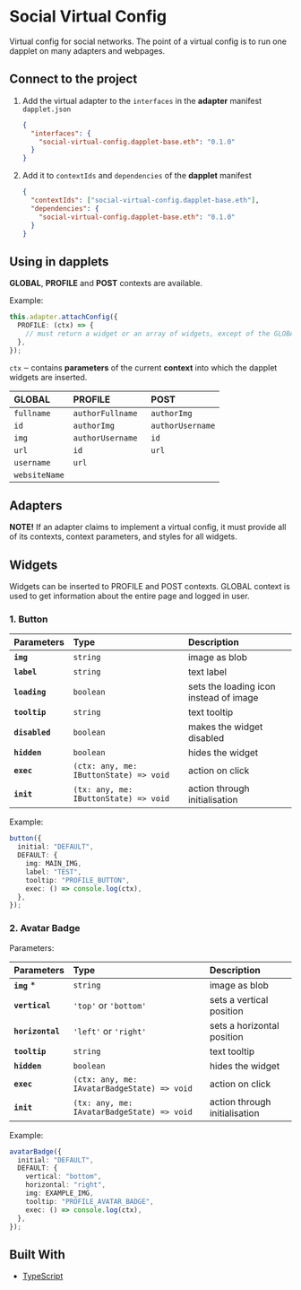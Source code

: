 # Social Virtual Config

Virtual config for social networks. The point of a virtual config is to run one dapplet on many adapters and webpages.

## Connect to the project

1.  Add the virtual adapter to the `interfaces` in the **adapter** manifest `dapplet.json`

    ```json
    {
      "interfaces": {
        "social-virtual-config.dapplet-base.eth": "0.1.0"
      }
    }
    ```

2.  Add it to `contextIds` and `dependencies` of the **dapplet** manifest

    ```json
    {
      "contextIds": ["social-virtual-config.dapplet-base.eth"],
      "dependencies": {
        "social-virtual-config.dapplet-base.eth": "0.1.0"
      }
    }
    ```

## Using in dapplets

**GLOBAL**, **PROFILE** and **POST** contexts are available.

Example:

```ts
this.adapter.attachConfig({
  PROFILE: (ctx) => {
    // must return a widget or an array of widgets, except of the GLOBAL context
  },
});
```

`ctx` ‒ contains **parameters** of the current **context** into which the dapplet widgets are inserted.

| GLOBAL        | PROFILE           | POST             |
| :------------ | :---------------- | :--------------- |
| `fullname`    | `authorFullname ` | `authorImg`      |
| `id`          | `authorImg `      | `authorUsername` |
| `img`         | `authorUsername`  | `id `            |
| `url`         | `id `             | `url`            |
| `username`    | `url`             |                  |
| `websiteName` |                   |                  |

## Adapters

**NOTE!**
If an adapter claims to implement a virtual config, it must provide all of its contexts, context parameters, and styles for all widgets.

## Widgets

Widgets can be inserted to PROFILE and POST contexts. GLOBAL context is used to get information about the entire page and logged in user.

### 1. Button

| Parameters     | Type                                   | Description                            |
| :------------- | :------------------------------------- | :------------------------------------- |
| **`img`**      | `string`                               | image as blob                          |
| **`label`**    | `string`                               | text label                             |
| **`loading`**  | `boolean`                              | sets the loading icon instead of image |
| **`tooltip`**  | `string`                               | text tooltip                           |
| **`disabled`** | `boolean`                              | makes the widget disabled              |
| **`hidden`**   | `boolean`                              | hides the widget                       |
| **`exec`**     | `(ctx: any, me: IButtonState) => void` | action on click                        |
| **`init`**     | `(tx: any, me: IButtonState) => void`  | action through initialisation          |

Example:

```ts
button({
  initial: "DEFAULT",
  DEFAULT: {
    img: MAIN_IMG,
    label: "TEST",
    tooltip: "PROFILE_BUTTON",
    exec: () => console.log(ctx),
  },
});
```

### 2. Avatar Badge

Parameters:

| Parameters       | Type                                        | Description                   |
| :--------------- | :------------------------------------------ | :---------------------------- |
| **`img`** \*     | `string`                                    | image as blob                 |
| **`vertical`**   | `'top'` or `'bottom'`                       | sets a vertical position      |
| **`horizontal`** | `'left'` or `'right'`                       | sets a horizontal position    |
| **`tooltip`**    | `string`                                    | text tooltip                  |
| **`hidden`**     | `boolean`                                   | hides the widget              |
| **`exec`**       | `(ctx: any, me: IAvatarBadgeState) => void` | action on click               |
| **`init`**       | `(tx: any, me: IAvatarBadgeState) => void`  | action through initialisation |

Example:

```ts
avatarBadge({
  initial: "DEFAULT",
  DEFAULT: {
    vertical: "bottom",
    horizontal: "right",
    img: EXAMPLE_IMG,
    tooltip: "PROFILE_AVATAR_BADGE",
    exec: () => console.log(ctx),
  },
});
```

## Built With

- [TypeScript](https://www.typescriptlang.org/)
